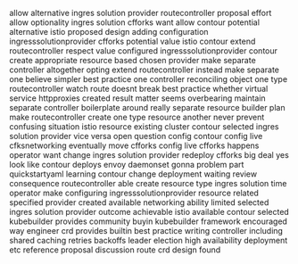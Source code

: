 allow alternative ingres solution provider routecontroller proposal effort allow optionality ingres solution cfforks want allow contour potential alternative istio proposed design adding configuration ingresssolutionprovider cfforks potential value istio contour extend routecontroller respect value configured ingresssolutionprovider contour create appropriate resource based chosen provider make separate controller altogether opting extend routecontroller instead make separate one believe simpler best practice one controller reconciling object one type routecontroller watch route doesnt break best practice whether virtual service httpproxies created result matter seems overbearing maintain separate controller boilerplate around really separate resource builder plan make routecontroller create one type resource another never prevent confusing situation istio resource existing cluster contour selected ingres solution provider vice versa open question config contour config live cfksnetworking eventually move cfforks config live cfforks happens operator want change ingres solution provider redeploy cfforks big deal yes look like contour deploys envoy daemonset gonna problem part quickstartyaml learning contour change deployment waiting review consequence routecontroller able create resource type ingres solution time operator make configuring ingresssolutionprovider resource related specified provider created available networking ability limited selected ingres solution provider outcome achievable istio available contour selected kubebuilder provides community buyin kubebuilder framework encouraged way engineer crd provides builtin best practice writing controller including shared caching retries backoffs leader election high availability deployment etc reference proposal discussion route crd design found